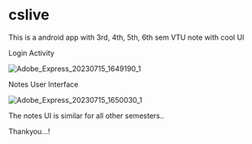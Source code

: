 # cslive
This is a android app with 3rd, 4th, 5th, 6th sem VTU note with cool UI 

Login Activity

![Adobe_Express_20230715_1649190_1](https://github.com/shivu-prince/cslive/assets/112995256/55876c35-4c51-420b-bead-936ee191a35b)


Notes User Interface 

![Adobe_Express_20230715_1650030_1](https://github.com/shivu-prince/cslive/assets/112995256/b4f6cf23-df87-4564-a72e-ee088f78c08e)

The notes UI is similar for all other semesters..

Thankyou...!
